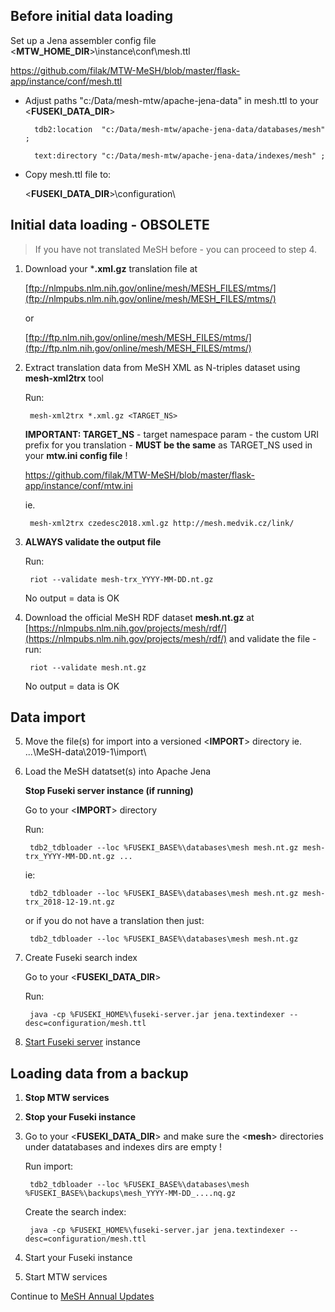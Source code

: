 ## Before initial data loading ##

Set up a Jena assembler config file <**MTW_HOME_DIR**>\instance\conf\mesh.ttl

https://github.com/filak/MTW-MeSH/blob/master/flask-app/instance/conf/mesh.ttl

* Adjust paths "c:/Data/mesh-mtw/apache-jena-data" in mesh.ttl to your <**FUSEKI_DATA_DIR**>

        tdb2:location  "c:/Data/mesh-mtw/apache-jena-data/databases/mesh" ;

        text:directory "c:/Data/mesh-mtw/apache-jena-data/indexes/mesh" ;

* Copy mesh.ttl file to:

    <**FUSEKI_DATA_DIR**>\configuration\
          
## Initial data loading - OBSOLETE ##

> If you have not translated MeSH before - you can proceed to step 4.


1. Download your ***.xml.gz** translation file at
    
    [ftp://nlmpubs.nlm.nih.gov/online/mesh/MESH_FILES/mtms/](ftp://nlmpubs.nlm.nih.gov/online/mesh/MESH_FILES/mtms/)
    
    or
    
    [ftp://ftp.nlm.nih.gov/online/mesh/MESH_FILES/mtms/](ftp://ftp.nlm.nih.gov/online/mesh/MESH_FILES/mtms/)

2. Extract translation data from MeSH XML as N-triples dataset using **mesh-xml2trx** tool
  
    Run:
    
        mesh-xml2trx *.xml.gz <TARGET_NS>

    **IMPORTANT:  TARGET_NS** - target namespace param - the custom URI prefix for you translation - **MUST be the same** as TARGET_NS used in your **mtw.ini config file** ! 

    https://github.com/filak/MTW-MeSH/blob/master/flask-app/instance/conf/mtw.ini

    ie.
    
        mesh-xml2trx czedesc2018.xml.gz http://mesh.medvik.cz/link/

3. **ALWAYS validate the output file**
    
    Run:
        
        riot --validate mesh-trx_YYYY-MM-DD.nt.gz

    No output = data is OK

4. Download the official MeSH RDF dataset **mesh.nt.gz** at [https://nlmpubs.nlm.nih.gov/projects/mesh/rdf/](https://nlmpubs.nlm.nih.gov/projects/mesh/rdf/)
   and validate the file - run:
    
        riot --validate mesh.nt.gz

    No output = data is OK

## Data import ##

5. Move the file(s) for import into a versioned <**IMPORT**> directory ie.  ...\MeSH-data\2019-1\import\

6. Load the MeSH datatset(s) into Apache Jena

    **Stop Fuseki server instance (if running)**
    
    Go to your <**IMPORT**> directory
    
    Run:
        
        tdb2_tdbloader --loc %FUSEKI_BASE%\databases\mesh mesh.nt.gz mesh-trx_YYYY-MM-DD.nt.gz ...
    
    ie:
    
        tdb2_tdbloader --loc %FUSEKI_BASE%\databases\mesh mesh.nt.gz mesh-trx_2018-12-19.nt.gz
    
    or if you do not have a translation then just:
    
        tdb2_tdbloader --loc %FUSEKI_BASE%\databases\mesh mesh.nt.gz

7. Create Fuseki search index
   
    Go to your <**FUSEKI_DATA_DIR**>
   
    Run:
    
        java -cp %FUSEKI_HOME%\fuseki-server.jar jena.textindexer --desc=configuration/mesh.ttl
    
8. [Start Fuseki server](https://github.com/filak/MTW-MeSH/wiki/Running-Fuseki-server) instance

## Loading data from a backup ##

1. **Stop MTW services**

2. **Stop your Fuseki instance**

3. Go to your <**FUSEKI_DATA_DIR**> 
and make sure the <**mesh**> directories under datatabases and indexes dirs are empty !

    Run import: 

        tdb2_tdbloader --loc %FUSEKI_BASE%\databases\mesh %FUSEKI_BASE%\backups\mesh_YYYY-MM-DD_....nq.gz

    Create the search index:

        java -cp %FUSEKI_HOME%\fuseki-server.jar jena.textindexer --desc=configuration/mesh.ttl

4. Start your Fuseki instance

5. Start MTW services

Continue to [MeSH Annual Updates](https://github.com/filak/MTW-MeSH/wiki/MeSH-Annual-Updates)